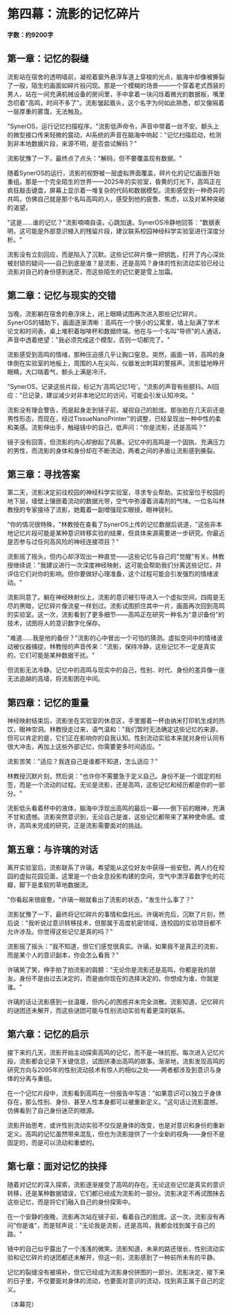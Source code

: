 # 第四幕：流影的记忆碎片

**字数：约9200字**

## 第一章：记忆的裂缝

流影站在宿舍的透明墙前，凝视着窗外悬浮车道上穿梭的光点，脑海中却像被撕裂了一般，陌生的画面如碎片般闪现。那是一个模糊的场景——一个穿着老式西装的男人，站在一间充满机械设备的房间里，手中拿着一块闪烁着微光的数据板，嘴里念叨着"高鸣，时间不多了"。流影皱起眉头，这个名字为何如此熟悉，却又像隔着一层厚重的雾霭，无法触及。

"SynerOS，运行记忆扫描程序。"流影低声命令，声音中带着一丝不安。额头上的微型接口传来轻微的震动，AI系统的声音在脑海中响起："记忆扫描启动，检测到非本地数据片段，来源不明，是否尝试解码？"

流影犹豫了一下，最终点了点头："解码，但不要覆盖现有数据。"

随着SynerOS的运行，流影的视野被一层虚拟界面覆盖，碎片化的记忆画面开始重组。那是一个完全陌生的世界——2025年的实验室，昏黄的灯光下，高鸣正在疯狂敲击键盘，屏幕上显示着一堆复杂的代码和数据模型。流影感受到一种奇异的共鸣，仿佛自己就是那个名叫高鸣的人，感受到他的疲惫、焦虑，以及对某种突破的渴望。

"这是……谁的记忆？"流影喃喃自语，心跳加速。SynerOS冷静地回答："数据表明，这可能是外部意识植入的残留片段，建议联系校园神经科学实验室进行深度分析。"

流影没有立刻回应，而是陷入了沉默。这些记忆碎片像一把钥匙，打开了内心深处被封锁的疑问——自己到底是谁？是流影，还是高鸣？身体的性别流动实验已经让流影对自己的身份感到迷茫，而这些陌生的记忆更是雪上加霜。

## 第二章：记忆与现实的交错

当晚，流影躺在宿舍的悬浮床上，闭上眼睛试图再次进入那些记忆碎片。SynerOS的辅助下，画面逐渐清晰：高鸣在一个狭小的公寓里，墙上贴满了学术论文和时间表，桌上堆积着咖啡杯和数据终端。他在与一个名叫"导师"的人通话，声音中透着绝望："我必须完成这个模型，否则一切都完了。"

流影感受到高鸣的情绪，那种压迫感几乎让胸口窒息。突然，画面一转，高鸣的身体倒在实验室的地板上，周围的人在尖叫，仪器发出刺耳的警报声。流影猛地睁开眼睛，大口喘着气，额头上满是冷汗。

"SynerOS，记录这些片段，标记为'高鸣记忆1号'。"流影的声音有些颤抖。AI回应："已记录，建议减少对非本地记忆的访问，可能会引发认知冲突。"

流影没有理会警告，而是起身走到镜子前，凝视自己的脸庞。那张脸在几天前还是男性形态，而现在，经过TissueNanoPrinter™的调整，已经呈现出一种中性的柔和美感。流影伸出手，触碰镜中的自己，低声问："你是流影，还是高鸣？"

镜子没有回答，但流影的内心却掀起了风暴。记忆中的高鸣是一个固执、充满压力的男性，而流影的身体和身份却在不断流动，两者之间的矛盾让流影感到撕裂。

## 第三章：寻找答案

第二天，流影决定前往校园的神经科学实验室，寻求专业帮助。实验室位于校园的地下层，墙壁上镶嵌着流动的数据光带，空气中弥漫着消毒剂的气味。一位名叫林教授的专家接待了流影，她戴着一副增强现实眼镜，眼神锐利。

"你的情况很特殊，"林教授在查看了SynerOS上传的记忆数据后说道，"这些非本地记忆片段可能是某种意识转移实验的结果，但具体来源需要进一步研究。你最近是否参与过任何高风险的神经连接项目？"

流影摇了摇头，但内心却浮现出一种直觉——这些记忆与自己的"觉醒"有关。林教授继续说："我建议进行一次深度神经映射，这可能会帮助我们分离这些记忆，并评估它们对你的影响。但你要做好心理准备，这个过程可能会引发强烈的情绪波动。"

流影同意了。躺在神经映射仪上，流影的意识被引导进入一个虚拟空间，四周是无尽的黑暗，记忆碎片像流星一样划过。流影试图抓住其中一片，画面再次回到高鸣的实验室。这一次，流影看到了更多细节——高鸣正在研究一种名为"意识备份"的技术，试图将人的意识数字化保存。

"难道……我是他的备份？"流影的心中冒出一个可怕的猜测。虚拟空间中的情绪波动被仪器捕捉，林教授的声音传来："流影，保持冷静，这些记忆不一定是真实的，它们可能是某种数据干扰。"

但流影无法冷静。记忆中的高鸣与现实中的自己，性别、时代、身份的差异像一座无法逾越的高墙，将流影困在中间。

## 第四章：记忆的重量

神经映射结束后，流影坐在实验室的休息区，手里握着一杯由纳米打印机生成的热饮，眼神空洞。林教授走过来，语气温和："我们暂时无法确定这些记忆的来源，但可以肯定的是，它们正在影响你的自我认知。性别流动实验本来就对身份认同有很大冲击，再加上这些外部记忆，你需要更多时间适应。"

流影苦笑："适应？我连自己是谁都不知道，怎么适应？"

林教授沉默片刻，然后说："也许你不需要急于定义自己。身份不是一个固定的标签，而是一个流动的过程。无论是流影，还是高鸣，这些记忆和经历都是你的一部分。"

流影低头看着杯中的液体，脑海中浮现出高鸣的最后一幕——倒下前的眼神，充满不甘和遗憾。流影突然意识到，无论自己是谁，这些记忆都带来了某种使命感。或许，高鸣未完成的研究，正是流影需要面对的挑战。

## 第五章：与许璃的对话

离开实验室后，流影联系了许璃，希望能从这位好友中获得一些安慰。两人约在校园的虚拟花园见面，这里是一个由全息投影构建的空间，空气中漂浮着数字化的花瓣，脚下是柔软的草地数据流。

"你看起来很疲惫，"许璃一眼就看出了流影的状态，"发生什么事了？"

流影犹豫了一下，最终将记忆碎片的事情和盘托出。许璃听完后，沉默了片刻，然后说："我听说过意识转移技术，但那属于高度机密领域，连校园的实验项目都不允许涉及。你觉得这些记忆是真的吗？"

流影摇了摇头："我不知道，但它们感觉很真实。许璃，如果我不是真正的流影，而是某个人的意识副本，你会怎么看我？"

许璃笑了笑，伸手拍了拍流影的肩膀："无论你是流影还是高鸣，你都是我的朋友。身份不是由过去决定的，而是由你现在的选择决定的。你想成为谁，你就是谁。"

许璃的话让流影感到一丝温暖，但内心的困惑并未完全消散。流影知道，记忆碎片的谜团还未解开，而这些谜团可能与性别流动实验有着更深的联系。

## 第六章：记忆的启示

接下来的几天，流影开始主动探索高鸣的记忆，而不是一味抗拒。每次进入记忆片段，流影都会记录下关键信息，试图拼凑出高鸣的故事。渐渐地，流影发现高鸣的研究方向与2095年的性别流动技术有惊人的相似之处——两者都涉及到意识与身体的分离与重组。

在一个记忆片段中，流影看到高鸣在一份报告中写道："如果意识可以独立于身体存在，那么性别、身份、甚至人性本身都可以被重新定义。"这句话让流影震撼，仿佛看到了自己身份迷茫的根源。

流影开始思考，或许性别流动实验不仅仅是身体的改变，也是对意识和身份的重新定义。高鸣的记忆虽然带来混乱，但也为流影提供了一个全新的视角——身份不是固定的，而是可以流动和重塑的。

## 第七章：面对记忆的抉择

随着对记忆的深入探索，流影逐渐接受了高鸣的存在。无论这些记忆是真实的意识转移，还是某种数据错误，它们都已经成为流影的一部分。流影决定不再试图抹去这些记忆，而是将它们融入自己的身份探索中。

在一个安静的夜晚，流影再次站在镜子前，看着自己的脸庞。这一次，流影没有再问"你是谁"，而是轻声说："无论我是流影，还是高鸣，我都会找到属于自己的路。"

镜中的自己似乎露出了一个浅浅的微笑。流影知道，未来的路还很长，性别流动实验和记忆碎片的谜团都还未解开，但这一刻，流影感到了一种前所未有的平静。

记忆的裂缝没有被填补，但它已经成为流影身份拼图的一部分。流影决定，接下来的日子里，不仅要面对身体的流动，也要面对意识的流动，找到真正属于自己的定义。

（本幕完） 